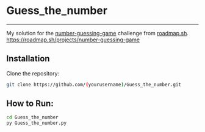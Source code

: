 # Guess_the_number
-----------------------
My solution for the [number-guessing-game](https://roadmap.sh/projects/Guess_the_number) challenge from [roadmap.sh](https://roadmap.sh).
https://roadmap.sh/projects/number-guessing-game

## Installation

Clone the repository:

```bash
git clone https://github.com/(yourusername)/Guess_the_number.git
```
## How to Run:
```bash
cd Guess_the_number
py Guess_the_number.py
```
